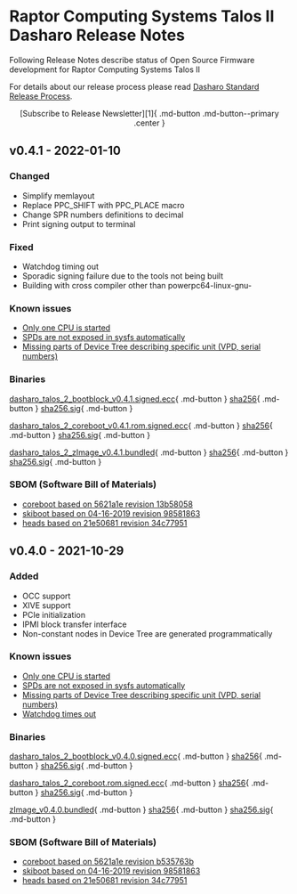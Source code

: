 # Raptor Computing Systems Talos II Dasharo Release Notes

Following Release Notes describe status of Open Source Firmware development for
Raptor Computing Systems Talos II

For details about our release process please read
[Dasharo Standard Release Process](../../dev-proc/standard-release-process.md).

<center>
[Subscribe to Release Newsletter][1]{ .md-button .md-button--primary .center }
</center>

## v0.4.1 - 2022-01-10

### Changed

- Simplify memlayout
- Replace PPC_SHIFT with PPC_PLACE macro
- Change SPR numbers definitions to decimal
- Print signing output to terminal

### Fixed

- Watchdog timing out
- Sporadic signing failure due to the tools not being built
- Building with cross compiler other than powerpc64-linux-gnu-

### Known issues

- [Only one CPU is started](https://github.com/Dasharo/dasharo-issues/issues/30)
- [SPDs are not exposed in sysfs automatically](https://github.com/Dasharo/dasharo-issues/issues/31)
- [Missing parts of Device Tree describing specific unit (VPD, serial numbers)](https://github.com/Dasharo/dasharo-issues/issues/32)

### Binaries

[dasharo_talos_2_bootblock_v0.4.1.signed.ecc][2]{ .md-button }
[sha256][3]{ .md-button }
[sha256.sig][4]{ .md-button }

[dasharo_talos_2_coreboot_v0.4.1.rom.signed.ecc][5]{ .md-button }
[sha256][6]{ .md-button }
[sha256.sig][7]{ .md-button }

[dasharo_talos_2_zImage_v0.4.1.bundled][8]{ .md-button }
[sha256][9]{ .md-button }
[sha256.sig][10]{ .md-button }

### SBOM (Software Bill of Materials)

- [coreboot based on 5621a1e revision 13b58058](https://github.com/Dasharo/coreboot/commit/13b58058)
- [skiboot based on 04-16-2019 revision 98581863](https://git.raptorcs.com/git/talos-skiboot/tree/98581863)
- [heads based on 21e50681 revision 34c77951](https://git.raptorcs.com/git/talos-skiboot/commit/?id=9858186353f2203fe477f316964e03609d12fd1d)

## v0.4.0 - 2021-10-29

### Added

- OCC support
- XIVE support
- PCIe initialization
- IPMI block transfer interface
- Non-constant nodes in Device Tree are generated programmatically

### Known issues

- [Only one CPU is started](https://github.com/Dasharo/dasharo-issues/issues/30)
- [SPDs are not exposed in sysfs automatically](https://github.com/Dasharo/dasharo-issues/issues/31)
- [Missing parts of Device Tree describing specific unit (VPD, serial numbers)](https://github.com/Dasharo/dasharo-issues/issues/32)
- [Watchdog times out](https://github.com/Dasharo/dasharo-issues/issues/29)

### Binaries

[dasharo_talos_2_bootblock_v0.4.0.signed.ecc][11]{ .md-button }
[sha256](https://cloud.3mdeb.com/index.php/s/DwpWdgfZyD9StBW){ .md-button }
[sha256.sig](https://cloud.3mdeb.com/index.php/s/5xawXEissBZN6rT){ .md-button }

[dasharo_talos_2_coreboot.rom.signed.ecc][12]{ .md-button }
[sha256](https://cloud.3mdeb.com/index.php/s/TNcLAz3CZo4QzeD){ .md-button }
[sha256.sig](https://cloud.3mdeb.com/index.php/s/9Fr6Kn57mP2bbwS){ .md-button }

[zImage_v0.4.0.bundled][13]{ .md-button }
[sha256](https://cloud.3mdeb.com/index.php/s/FgeHfa4LzcZK6Pj){ .md-button }
[sha256.sig](https://cloud.3mdeb.com/index.php/s/awNSefJrN4d2tAD){ .md-button }

### SBOM (Software Bill of Materials)

- [coreboot based on 5621a1e revision b535763b](https://github.com/Dasharo/coreboot/tree/raptor-cs_talos-2_v0.4.0)
- [skiboot based on 04-16-2019 revision 98581863](https://git.raptorcs.com/git/talos-skiboot/)
- [heads based on 21e50681 revision 34c77951](https://git.raptorcs.com/git/talos-skiboot/commit/?id=9858186353f2203fe477f316964e03609d12fd1d)

[1]: https://newsletter.3mdeb.com/subscription/w2Y2G4Rrj
[2]: https://3mdeb.com/open-source-firmware/Dasharo/raptor-cs_talos-2/dasharo_talos_2_bootblock_v0.4.1.signed.ecc
[3]: https://3mdeb.com/open-source-firmware/Dasharo/raptor-cs_talos-2/dasharo_talos_2_bootblock_v0.4.1.signed.ecc.sha256
[4]: https://3mdeb.com/open-source-firmware/Dasharo/raptor-cs_talos-2/dasharo_talos_2_bootblock_v0.4.1.signed.ecc.sha256.sig
[5]: https://3mdeb.com/open-source-firmware/Dasharo/raptor-cs_talos-2/dasharo_talos_2_coreboot_v0.4.1.rom.signed.ecc
[6]: https://3mdeb.com/open-source-firmware/Dasharo/raptor-cs_talos-2/dasharo_talos_2_coreboot_v0.4.1.rom.signed.ecc.sha256
[7]: https://3mdeb.com/open-source-firmware/Dasharo/raptor-cs_talos-2/dasharo_talos_2_coreboot_v0.4.1.rom.signed.ecc.sha256.sig
[8]: https://3mdeb.com/open-source-firmware/Dasharo/raptor-cs_talos-2/dasharo_talos_2_zImage_v0.4.1.bundled
[9]: https://3mdeb.com/open-source-firmware/Dasharo/raptor-cs_talos-2/dasharo_talos_2_zImage_v0.4.1.bundled.sha256
[10]: https://3mdeb.com/open-source-firmware/Dasharo/raptor-cs_talos-2/dasharo_talos_2_zImage_v0.4.1.bundled.sha256.sig
[11]: https://cloud.3mdeb.com/index.php/s/54MDtRgBNEmyKo6
[12]: https://cloud.3mdeb.com/index.php/s/5Pbw5EtmNimrdrj
[13]: https://cloud.3mdeb.com/index.php/s/o5RE7oj4r9kFXS2
